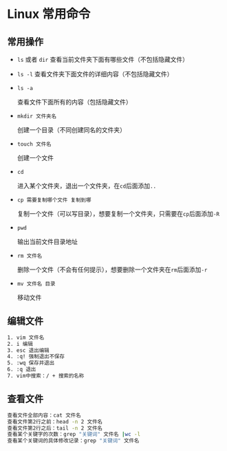 # Linux 常用命令

## 常用操作

- `ls` 或者 `dir`
  查看当前文件夹下面有哪些文件（不包括隐藏文件）
- `ls -l`
  查看文件夹下面文件的详细内容（不包括隐藏文件）
- `ls -a`

  查看文件下面所有的内容（包括隐藏文件）

- `mkdir 文件夹名`

  创建一个目录（不同创建同名的文件夹）

- `touch 文件名`

  创建一个文件

- `cd`

  进入某个文件夹，退出一个文件夹，在`cd`后面添加`..`

- `cp 需要复制哪个文件 复制到哪`

  复制一个文件（可以写目录），想要复制一个文件夹，只需要在`cp`后面添加`-R`

- `pwd`

  输出当前文件目录地址

- `rm 文件名`

  删除一个文件（不会有任何提示），想要删除一个文件夹在`rm`后面添加`-r`

- `mv 文件名 目录`

  移动文件

## 编辑文件

```bash
1. vim 文件名
2. i 编辑
3. esc 退出编辑
4. :q! 强制退出不保存
5. :wq 保存并退出
6. :q 退出
7. vim中搜索：/ + 搜索的名称
```

## 查看文件

```bash
查看文件全部内容：cat 文件名
查看文件第2行之前：head -n 2 文件名
查看文件第2行之后：tail -n 2 文件名
查看某个关键字的次数：grep "关键词" 文件名 |wc -l
查看某个关键词的具体修改记录：grep "关键词" 文件名
```
